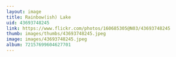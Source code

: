 ```yaml
---
layout: image
title: Rainbow(ish) Lake
uid: 43693748245
link: https://www.flickr.com/photos/160685305@N03/43693748245
thumb: images/thumbs/43693748245.jpeg
image: images/43693748245.jpeg
album: 72157699604627701
---
```


